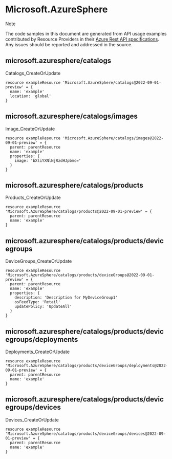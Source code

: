 # Microsoft.AzureSphere
  
> [!NOTE]
> The code samples in this document are generated from API usage examples contributed by Resource Providers in their [Azure Rest API specifications](https://github.com/Azure/azure-rest-api-specs). Any issues should be reported and addressed in the source.


## microsoft.azuresphere/catalogs

Catalogs_CreateOrUpdate
```bicep
resource exampleResource 'Microsoft.AzureSphere/catalogs@2022-09-01-preview' = {
  name: 'example'
  location: 'global'
}
```

## microsoft.azuresphere/catalogs/images

Image_CreateOrUpdate
```bicep
resource exampleResource 'Microsoft.AzureSphere/catalogs/images@2022-09-01-preview' = {
  parent: parentResource 
  name: 'example'
  properties: {
    image: 'bXliYXNlNjRzdHJpbmc='
  }
}
```

## microsoft.azuresphere/catalogs/products

Products_CreateOrUpdate
```bicep
resource exampleResource 'Microsoft.AzureSphere/catalogs/products@2022-09-01-preview' = {
  parent: parentResource 
  name: 'example'
}
```

## microsoft.azuresphere/catalogs/products/devicegroups

DeviceGroups_CreateOrUpdate
```bicep
resource exampleResource 'Microsoft.AzureSphere/catalogs/products/deviceGroups@2022-09-01-preview' = {
  parent: parentResource 
  name: 'example'
  properties: {
    description: 'Description for MyDeviceGroup1'
    osFeedType: 'Retail'
    updatePolicy: 'UpdateAll'
  }
}
```

## microsoft.azuresphere/catalogs/products/devicegroups/deployments

Deployments_CreateOrUpdate
```bicep
resource exampleResource 'Microsoft.AzureSphere/catalogs/products/deviceGroups/deployments@2022-09-01-preview' = {
  parent: parentResource 
  name: 'example'
}
```

## microsoft.azuresphere/catalogs/products/devicegroups/devices

Devices_CreateOrUpdate
```bicep
resource exampleResource 'Microsoft.AzureSphere/catalogs/products/deviceGroups/devices@2022-09-01-preview' = {
  parent: parentResource 
  name: 'example'
}
```
